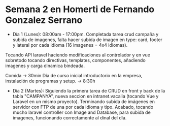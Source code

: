 # Semana 2 en Homerti de Fernando Gonzalez Serrano

- Día 1 (Lunes):
08:00am - 17:00pm.
Completada tarea crud campaña y subida de imagenes, falta
hacer subida de imagen en type: card, footer y lateral por cada idioma
(16 imagenes = 4x4 idiomas).

Tocando API laravel haciendo modificaciones al controlador
y en vue sobretodo tocando directivas, templates, componentes,
añadiendo imagenes y carga dinamica bindeada.

Comida -> 30min
Día de curso inicial introductorio en la empresa, instalación de programas y setup. -> 8:30h

- Día 2 (Martes):
Siguiendo la primera tarea de CRUD en front y back de la tabla "CAMPANYA", nueva seccion en intranet.vacalia
(tocando Vue y Laravel en un mismo proyecto). Terminando subida de imágenes en servidor con FTP de una por cada idioma y tipo.
Acabado, tocando mucho laravel controller con Image and Database, para subida de imagenes, funcionando correctamente al dinal del día.
